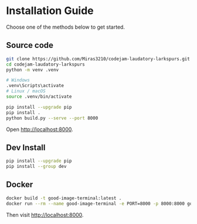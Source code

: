 # Installation Guide

Choose one of the methods below to get started.

## Source code

```bash
git clone https://github.com/Miras3210/codejam-laudatory-larkspurs.git
cd codejam-laudatory-larkspurs
python -m venv .venv

# Windows
.venv\Scripts\activate
# Linux / macOS
source .venv/bin/activate

pip install --upgrade pip
pip install .
python build.py --serve --port 8000
```

Open [http://localhost:8000](http://localhost:8000).

## Dev Install

```bash
pip install --upgrade pip
pip install --group dev
```

## Docker

```bash
docker build -t good-image-terminal:latest .
docker run --rm --name good-image-terminal -e PORT=8000 -p 8000:8000 good-image-terminal:latest
```

Then visit [http://localhost:8000](http://localhost:8000).
